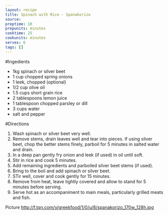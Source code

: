 ```yaml
---
layout: recipe
title: Spinach with Rice - Spanakorizo
source: 
preptime: 10
prepunits: minutes
cooktime: 25
cookunits: minutes
serves: 6
tags: []
---
```

#Ingedients
* 1kg spinach or silver beet
* 1 cup chopped spring onions
* 1 leek, chopped (optional)
* 1/2 cup olive oil
* 1.5 cups short grain rice
* 2 tablespoons lemon juice
* 1 tablespoon chopped parsley or dill
* 3 cups water
* salt and pepper

#Directions
1. Wash spinach or silver beet very well.
2. Remove stems, drain leaves well and tear into pieces. If using silver beet, chop the better stems finely, parboil for 5 minutes in salted water and drain.
3. In a deep pan gently fry onion and leek (if used) in oil until soft.
4. Stir in rice and cook 5 minutes.
5. Add remaining ingredients and parboiled silver beet stems (if used).
6. Bring to the boil and add spinach or silver beet.
7. STir well, cover and cook gently for 15 minutes.
8. Remove from heat, leave tightly covered and allow to stand for 5 minutes before serving.
9. Serve hot as an accompaniment to main meals, particularly grilled meats and fish.

Picture
http://f.tqn.com/y/greekfood/1/0/u/8/spanakorizo_170w_128h.jpg